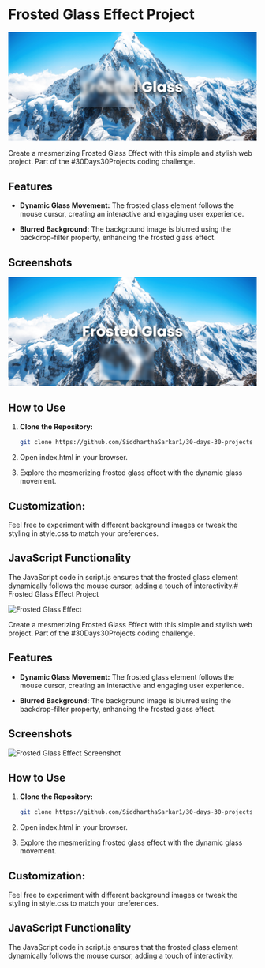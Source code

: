 # Frosted Glass Effect Project

![Frosted Glass Effect](./img/frostedGlass2.png)

Create a mesmerizing Frosted Glass Effect with this simple and stylish web project. Part of the #30Days30Projects coding challenge.

## Features

- **Dynamic Glass Movement:** The frosted glass element follows the mouse cursor, creating an interactive and engaging user experience.
  
- **Blurred Background:** The background image is blurred using the backdrop-filter property, enhancing the frosted glass effect.

## Screenshots

![Frosted Glass Effect Screenshot](./img/frostedGlass4.png)

## How to Use

1. **Clone the Repository:**
   ```bash
   git clone https://github.com/SiddharthaSarkar1/30-days-30-projects

2. Open index.html in your browser.

3. Explore the mesmerizing frosted glass effect with the dynamic glass movement.

## Customization:
Feel free to experiment with different background images or tweak the styling in style.css to match your preferences.

## JavaScript Functionality
The JavaScript code in script.js ensures that the frosted glass element dynamically follows the mouse cursor, adding a touch of interactivity.# Frosted Glass Effect Project

![Frosted Glass Effect](./img/frostedGlass1.png)

Create a mesmerizing Frosted Glass Effect with this simple and stylish web project. Part of the #30Days30Projects coding challenge.

## Features

- **Dynamic Glass Movement:** The frosted glass element follows the mouse cursor, creating an interactive and engaging user experience.
  
- **Blurred Background:** The background image is blurred using the backdrop-filter property, enhancing the frosted glass effect.

## Screenshots

![Frosted Glass Effect Screenshot](./img/frostedGlass3.png)

## How to Use

1. **Clone the Repository:**
   ```bash
   git clone https://github.com/SiddharthaSarkar1/30-days-30-projects

2. Open index.html in your browser.

3. Explore the mesmerizing frosted glass effect with the dynamic glass movement.

## Customization:
Feel free to experiment with different background images or tweak the styling in style.css to match your preferences.

## JavaScript Functionality
The JavaScript code in script.js ensures that the frosted glass element dynamically follows the mouse cursor, adding a touch of interactivity.